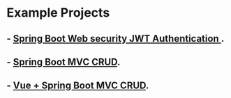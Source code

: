 # Example  Projects
## - [Spring Boot Web security JWT Authentication ](/SpringBoot/web-security-authentication-jwt/).
## - [Spring Boot MVC CRUD](http://springbootawsrdsdemo-env.eba-6hygcrym.us-east-1.elasticbeanstalk.com/).
## - [Vue + Spring Boot MVC CRUD](http://vue-aws-demo.s3-website-us-east-1.amazonaws.com/).



